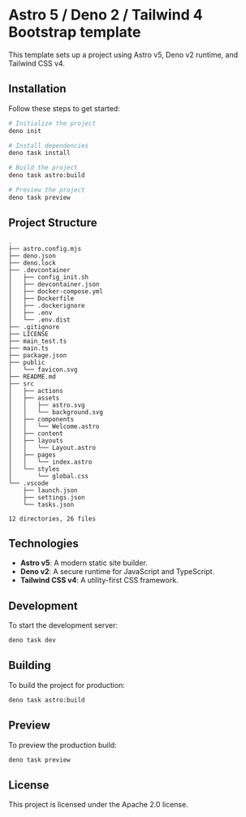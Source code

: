# Astro 5 / Deno 2 / Tailwind 4 Bootstrap template

This template sets up a project using Astro v5, Deno v2 runtime, and Tailwind
CSS v4.

## Installation

Follow these steps to get started:

```bash
# Initialize the project
deno init

# Install dependencies
deno task install

# Build the project
deno task astro:build

# Preview the project
deno task preview
```

## Project Structure

```
.
├── astro.config.mjs
├── deno.json
├── deno.lock
├── .devcontainer
│   ├── config_init.sh
│   ├── devcontainer.json
│   ├── docker-compose.yml
│   ├── Dockerfile
│   ├── .dockerignore
│   ├── .env
│   └── .env.dist
├── .gitignore
├── LICENSE
├── main_test.ts
├── main.ts
├── package.json
├── public
│   └── favicon.svg
├── README.md
├── src
│   ├── actions
│   ├── assets
│   │   ├── astro.svg
│   │   └── background.svg
│   ├── components
│   │   └── Welcome.astro
│   ├── content
│   ├── layouts
│   │   └── Layout.astro
│   ├── pages
│   │   └── index.astro
│   └── styles
│       └── global.css
└── .vscode
    ├── launch.json
    ├── settings.json
    └── tasks.json

12 directories, 26 files
```

## Technologies

- **Astro v5**: A modern static site builder.
- **Deno v2**: A secure runtime for JavaScript and TypeScript.
- **Tailwind CSS v4**: A utility-first CSS framework.

## Development

To start the development server:

```bash
deno task dev
```

## Building

To build the project for production:

```bash
deno task astro:build
```

## Preview

To preview the production build:

```bash
deno task preview
```

## License

This project is licensed under the Apache 2.0 license.
